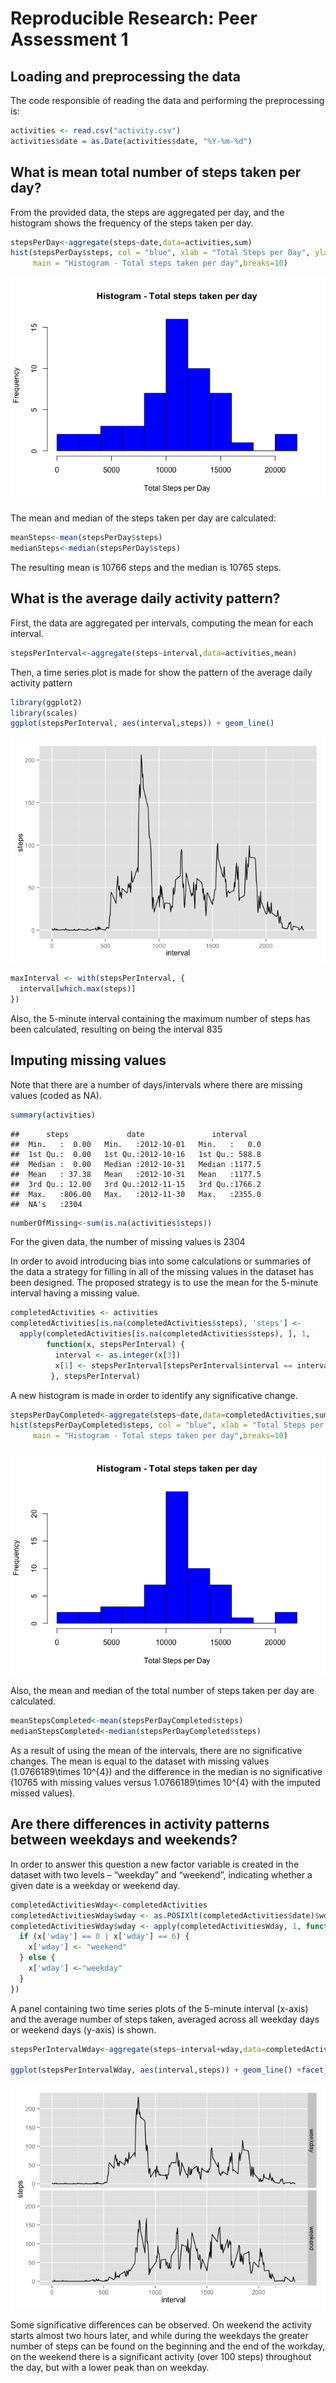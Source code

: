 # Reproducible Research: Peer Assessment 1


## Loading and preprocessing the data

The code responsible of reading the data and performing the preprocessing is:


```r
activities <- read.csv("activity.csv")
activities$date = as.Date(activities$date, "%Y-%m-%d")
```

## What is mean total number of steps taken per day?
From the provided data, the steps are aggregated per day, and the histogram shows the frequency of the steps taken per day.


```r
stepsPerDay<-aggregate(steps~date,data=activities,sum)
hist(stepsPerDay$steps, col = "blue", xlab = "Total Steps per Day", ylab = "Frequency", 
     main = "Histogram - Total steps taken per day",breaks=10)
```

![](PA1_template_files/figure-html/unnamed-chunk-2-1.png) 

The mean and median of the steps taken per day are calculated:


```r
meanSteps<-mean(stepsPerDay$steps)
medianSteps<-median(stepsPerDay$steps)
```

The resulting mean is 10766 steps and the median is 10765 steps.

## What is the average daily activity pattern?

First, the data are aggregated per intervals, computing the mean for each interval.

```r
stepsPerInterval<-aggregate(steps~interval,data=activities,mean)
```

Then, a time series plot is made for show the pattern of the average daily activity pattern

```r
library(ggplot2)
library(scales)
ggplot(stepsPerInterval, aes(interval,steps)) + geom_line() 
```

![](PA1_template_files/figure-html/unnamed-chunk-5-1.png) 



```r
maxInterval <- with(stepsPerInterval, {
  interval[which.max(steps)]
})
```
Also, the 5-minute interval containing the maximum number of steps has been calculated, resulting on being the interval 835

## Imputing missing values

Note that there are a number of days/intervals where there are missing values (coded as NA). 


```r
summary(activities)
```

```
##      steps             date               interval     
##  Min.   :  0.00   Min.   :2012-10-01   Min.   :   0.0  
##  1st Qu.:  0.00   1st Qu.:2012-10-16   1st Qu.: 588.8  
##  Median :  0.00   Median :2012-10-31   Median :1177.5  
##  Mean   : 37.38   Mean   :2012-10-31   Mean   :1177.5  
##  3rd Qu.: 12.00   3rd Qu.:2012-11-15   3rd Qu.:1766.2  
##  Max.   :806.00   Max.   :2012-11-30   Max.   :2355.0  
##  NA's   :2304
```


```r
numberOfMissing<-sum(is.na(activities$steps))
```

For the given data, the number of missing values is 2304

In order to avoid introducing bias into some calculations or summaries of the data a strategy for filling in all of the missing values in the dataset has been designed. The proposed strategy is to use the mean for the 5-minute interval having a missing value.


```r
completedActivities <- activities
completedActivities[is.na(completedActivities$steps), 'steps'] <- 
  apply(completedActivities[is.na(completedActivities$steps), ], 1, 
        function(x, stepsPerInterval) {
          interval <- as.integer(x[3])
          x[1] <- stepsPerInterval[stepsPerInterval$interval == interval, 'steps']
         }, stepsPerInterval)
```

A new histogram is made in order to identify any significative change.

```r
stepsPerDayCompleted<-aggregate(steps~date,data=completedActivities,sum)
hist(stepsPerDayCompleted$steps, col = "blue", xlab = "Total Steps per Day", ylab = "Frequency", 
     main = "Histogram - Total steps taken per day",breaks=10)
```

![](PA1_template_files/figure-html/unnamed-chunk-10-1.png) 

Also, the mean and median of the total number of steps taken per day are calculated.

```r
meanStepsCompleted<-mean(stepsPerDayCompleted$steps)
medianStepsCompleted<-median(stepsPerDayCompleted$steps)
```

As a result of using the mean of the intervals, there are no significative changes. The mean is equal to the dataset with missing values (1.0766189\times 10^{4}) and the difference in the median is no significative (10765 with missing values versus 1.0766189\times 10^{4} with the imputed missed values).

## Are there differences in activity patterns between weekdays and weekends?

In order to answer this question a new factor variable is created in the dataset with two levels – “weekday” and “weekend”, indicating whether a given date is a weekday or weekend day.


```r
completedActivitiesWday<-completedActivities
completedActivitiesWday$wday <- as.POSIXlt(completedActivities$date)$wday
completedActivitiesWday$wday <- apply(completedActivitiesWday, 1, function(x) {
  if (x['wday'] == 0 | x['wday'] == 6) {
    x['wday'] <- "weekend"
  } else {
    x['wday'] <-"weekday"
  }
})
```

A panel containing two time series plots of the 5-minute interval (x-axis) and the average number of steps taken, averaged across all weekday days or weekend days (y-axis) is shown.


```r
stepsPerIntervalWday<-aggregate(steps~interval+wday,data=completedActivitiesWday,mean)

ggplot(stepsPerIntervalWday, aes(interval,steps)) + geom_line() +facet_grid(wday ~ .)
```

![](PA1_template_files/figure-html/unnamed-chunk-13-1.png) 

Some significative differences can be observed. On weekend the activity starts almost two hours later, and while during the weekdays the greater number of steps can be found on the beginning and the end of the workday, on the weekend there is a significant activity (over 100 steps)  throughout the day, but with a lower peak than on weekday.
